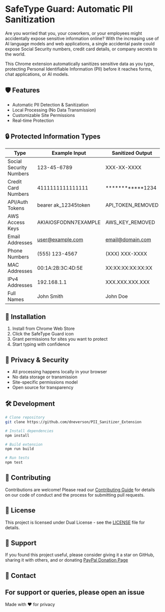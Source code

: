 # SafeType Guard: Automatic PII Sanitization

Are you worried that you, your coworkers, or your employees might accidentally expose sensitive information online? With the increasing use of AI language models and web applications, a single accidental paste could expose Social Security numbers, credit card details, or company secrets to the world.

This Chrome extension automatically sanitizes sensitive data as you type, protecting Personal Identifiable Information (PII) before it reaches forms, chat applications, or AI models.


## 🛡️ Features

- Automatic PII Detection & Sanitization
- Local Processing (No Data Transmission)
- Customizable Site Permissions
- Real-time Protection

## 🔒 Protected Information Types

| Type | Example Input | Sanitized Output |
|------|--------------|------------------|
| Social Security Numbers | 123-45-6789 | XXX-XX-XXXX |
| Credit Card Numbers | 4111111111111111 | ************1234 |
| API/Auth Tokens | bearer ak_12345token | API_TOKEN_REMOVED |
| AWS Access Keys | AKIAIOSFODNN7EXAMPLE | AWS_KEY_REMOVED |
| Email Addresses | user@example.com | email@domain.com |
| Phone Numbers | (555) 123-4567 | (XXX) XXX-XXXX |
| MAC Addresses | 00:1A:2B:3C:4D:5E | XX:XX:XX:XX:XX:XX |
| IPv4 Addresses | 192.168.1.1 | XXX.XXX.XXX.XXX |
| Full Names | John Smith | John Doe |

## 🚀 Installation

1. Install from Chrome Web Store
2. Click the SafeType Guard icon
3. Grant permissions for sites you want to protect
4. Start typing with confidence

## 🔐 Privacy & Security

- All processing happens locally in your browser
- No data storage or transmission
- Site-specific permissions model
- Open source for transparency

## 🛠️ Development

```bash
# Clone repository
git clone https://github.com/dneverson/PII_Sanitizer_Extension

# Install dependencies
npm install

# Build extension
npm run build

# Run tests
npm test
```

## 🤝 Contributing

Contributions are welcome! Please read our [Contributing Guide](CONTRIBUTING.md) for details on our code of conduct and the process for submitting pull requests.

## 📝 License

This project is licensed under Dual License - see the [LICENSE](LICENSE) file for details.

## 🌟 Support

If you found this project useful, please consider giving it a star on GitHub, sharing it with others, and or donating [PayPal Donation Page](https://www.paypal.com/donate/?hosted_button_id=TPHPL2ZYZA2JL)

## 📧 Contact

For support or queries, please open an issue
---
Made with ❤️ for privacy
